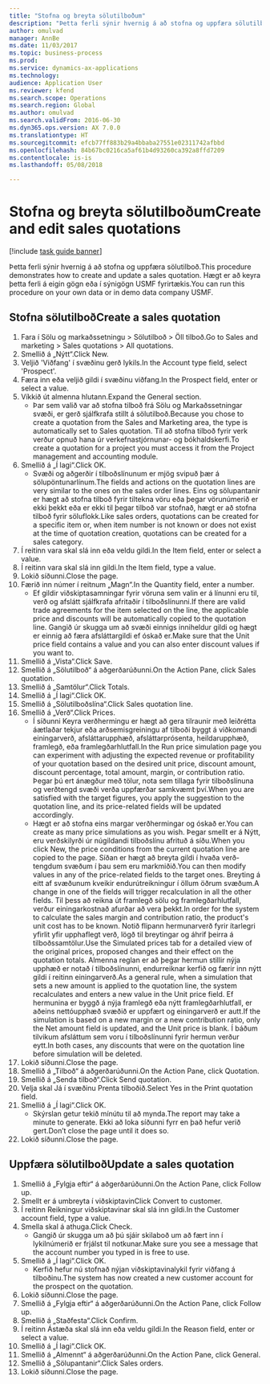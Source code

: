 ```yaml
--- 
title: "Stofna og breyta sölutilboðum"
description: "Þetta ferli sýnir hvernig á að stofna og uppfæra sölutilboð."
author: omulvad
manager: AnnBe
ms.date: 11/03/2017
ms.topic: business-process
ms.prod: 
ms.service: dynamics-ax-applications
ms.technology: 
audience: Application User
ms.reviewer: kfend
ms.search.scope: Operations
ms.search.region: Global
ms.author: omulvad
ms.search.validFrom: 2016-06-30
ms.dyn365.ops.version: AX 7.0.0
ms.translationtype: HT
ms.sourcegitcommit: efcb77ff883b29a4bbaba27551e02311742afbbd
ms.openlocfilehash: 84b67bc0216ca5af61b4d93260ca392a8ffd7209
ms.contentlocale: is-is
ms.lasthandoff: 05/08/2018

---
```

# <a name="create-and-edit-sales-quotations"></a><span data-ttu-id="a12d1-103">Stofna og breyta sölutilboðum</span><span class="sxs-lookup"><span data-stu-id="a12d1-103">Create and edit sales quotations</span></span>

[!include [task guide banner](../../includes/task-guide-banner.md)]

<span data-ttu-id="a12d1-104">Þetta ferli sýnir hvernig á að stofna og uppfæra sölutilboð.</span><span class="sxs-lookup"><span data-stu-id="a12d1-104">This procedure demonstrates how to create and update a sales quotation.</span></span> <span data-ttu-id="a12d1-105">Hægt er að keyra þetta ferli á eigin gögn eða í sýnigögn USMF fyrirtækis.</span><span class="sxs-lookup"><span data-stu-id="a12d1-105">You can run this procedure on your own data or in demo data company USMF.</span></span>


## <a name="create-a-sales-quotation"></a><span data-ttu-id="a12d1-106">Stofna sölutilboð</span><span class="sxs-lookup"><span data-stu-id="a12d1-106">Create a sales quotation</span></span>
1. <span data-ttu-id="a12d1-107">Fara í Sölu og markaðssetningu > Sölutilboð > Öll tilboð.</span><span class="sxs-lookup"><span data-stu-id="a12d1-107">Go to Sales and marketing > Sales quotations > All quotations.</span></span>
2. <span data-ttu-id="a12d1-108">Smellið á „Nýtt“.</span><span class="sxs-lookup"><span data-stu-id="a12d1-108">Click New.</span></span>
3. <span data-ttu-id="a12d1-109">Veljið 'Viðfang' í svæðinu gerð lykils.</span><span class="sxs-lookup"><span data-stu-id="a12d1-109">In the Account type field, select 'Prospect'.</span></span>
4. <span data-ttu-id="a12d1-110">Færa inn eða veljið gildi í svæðinu viðfang.</span><span class="sxs-lookup"><span data-stu-id="a12d1-110">In the Prospect field, enter or select a value.</span></span>
5. <span data-ttu-id="a12d1-111">Víkkið út almenna hlutann.</span><span class="sxs-lookup"><span data-stu-id="a12d1-111">Expand the General section.</span></span>
    * <span data-ttu-id="a12d1-112">Þar sem valið var að stofna tilboð frá Sölu og Markaðssetningar svæði, er gerð sjálfkrafa stillt á sölutilboð.</span><span class="sxs-lookup"><span data-stu-id="a12d1-112">Because you chose to create a quotation from the Sales and Marketing area, the type is automatically set to Sales quotation.</span></span> <span data-ttu-id="a12d1-113">Til að stofna tilboð fyrir verk verður opnuð hana úr verkefnastjórnunar- og bókhaldskerfi.</span><span class="sxs-lookup"><span data-stu-id="a12d1-113">To create a quotation for a project you must access it from the Project management and accounting module.</span></span>   
6. <span data-ttu-id="a12d1-114">Smellið á „Í lagi“.</span><span class="sxs-lookup"><span data-stu-id="a12d1-114">Click OK.</span></span>
    * <span data-ttu-id="a12d1-115">Svæði og aðgerðir í tilboðslínunum er mjög svipuð þær á sölupöntunarlínum.</span><span class="sxs-lookup"><span data-stu-id="a12d1-115">The fields and actions on the quotation lines are very similar to the ones on the sales order lines.</span></span>   <span data-ttu-id="a12d1-116">Eins og sölupantanir er hægt að stofna tilboð fyrir tiltekna vöru eða þegar vörunúmerið er ekki þekkt eða er ekki til þegar tilboð var stofnað, hægt er að stofna tilboð fyrir söluflokk.</span><span class="sxs-lookup"><span data-stu-id="a12d1-116">Like sales orders, quotations can be created for a specific item or, when item number is not known or does not exist at the time of quotation creation, quotations can be created for a sales category.</span></span>  
7. <span data-ttu-id="a12d1-117">Í reitinn vara skal slá inn eða veldu gildi.</span><span class="sxs-lookup"><span data-stu-id="a12d1-117">In the Item field, enter or select a value.</span></span>
8. <span data-ttu-id="a12d1-118">Í reitinn vara skal slá inn gildi.</span><span class="sxs-lookup"><span data-stu-id="a12d1-118">In the Item field, type a value.</span></span>
9. <span data-ttu-id="a12d1-119">Lokið síðunni.</span><span class="sxs-lookup"><span data-stu-id="a12d1-119">Close the page.</span></span>
10. <span data-ttu-id="a12d1-120">Færið inn númer í reitnum „Magn“.</span><span class="sxs-lookup"><span data-stu-id="a12d1-120">In the Quantity field, enter a number.</span></span>
    * <span data-ttu-id="a12d1-121">Ef gildir viðskiptasamningar fyrir vöruna sem valin er á línunni eru til, verð og afslátt sjálfkrafa afritaðir í tilboðslínunni.</span><span class="sxs-lookup"><span data-stu-id="a12d1-121">If there are valid trade agreements for the item selected on the line, the applicable price and discounts will be automatically copied to the quotation line.</span></span> <span data-ttu-id="a12d1-122">Gangið úr skugga um að svæði einnigs inniheldur gildi og hægt er einnig að færa afsláttargildi ef óskað er.</span><span class="sxs-lookup"><span data-stu-id="a12d1-122">Make sure that the Unit price field contains a value and you can also enter discount values if you want to.</span></span>  
11. <span data-ttu-id="a12d1-123">Smellið á „Vista“.</span><span class="sxs-lookup"><span data-stu-id="a12d1-123">Click Save.</span></span>
12. <span data-ttu-id="a12d1-124">Smellið á „Sölutilboð“ á aðgerðarúðunni.</span><span class="sxs-lookup"><span data-stu-id="a12d1-124">On the Action Pane, click Sales quotation.</span></span>
13. <span data-ttu-id="a12d1-125">Smellið á „Samtölur“.</span><span class="sxs-lookup"><span data-stu-id="a12d1-125">Click Totals.</span></span>
14. <span data-ttu-id="a12d1-126">Smellið á „Í lagi“.</span><span class="sxs-lookup"><span data-stu-id="a12d1-126">Click OK.</span></span>
15. <span data-ttu-id="a12d1-127">Smellið á „Sölutilboðslína“.</span><span class="sxs-lookup"><span data-stu-id="a12d1-127">Click Sales quotation line.</span></span>
16. <span data-ttu-id="a12d1-128">Smellið á „Verð“.</span><span class="sxs-lookup"><span data-stu-id="a12d1-128">Click Prices.</span></span>
    * <span data-ttu-id="a12d1-129">Í síðunni Keyra verðhermingu er hægt að gera tilraunir með leiðrétta áætlaðar tekjur eða arðsemisgreiningu af tilboði byggt á viðkomandi einingarverð, afsláttarupphæð, afsláttarprósenta, heildarupphæð, framlegð, eða framlegðarhlutfall.</span><span class="sxs-lookup"><span data-stu-id="a12d1-129">In the Run price simulation page you can experiment with adjusting the expected revenue or profitability of your quotation based on the desired unit price, discount amount, discount percentage, total amount, margin, or contribution ratio.</span></span>   <span data-ttu-id="a12d1-130">Þegar þú ert ánægður með tölur, nota sem tillaga fyrir tilboðslínuna og verðtengd svæði verða uppfærðar samkvæmt því.</span><span class="sxs-lookup"><span data-stu-id="a12d1-130">When you are satisfied with the target figures, you apply the suggestion to the quotation line, and its price-related fields will be updated accordingly.</span></span>  
    * <span data-ttu-id="a12d1-131">Hægt er að stofna eins margar verðhermingar og óskað er.</span><span class="sxs-lookup"><span data-stu-id="a12d1-131">You can create as many price simulations as you wish.</span></span> <span data-ttu-id="a12d1-132">Þegar smellt er á Nýtt, eru verðskilyrði úr núgildandi tilboðslínu afrituð á síðu.</span><span class="sxs-lookup"><span data-stu-id="a12d1-132">When you click New, the price conditions from the current quotation line are copied to the page.</span></span> <span data-ttu-id="a12d1-133">Síðan er hægt að breyta gildi í hvaða verð-tengdum svæðum í þau sem eru markmiðið.</span><span class="sxs-lookup"><span data-stu-id="a12d1-133">You can then modify values in any of the price-related fields to the target ones.</span></span> <span data-ttu-id="a12d1-134">Breyting á eitt af svæðunum kveikir endurútreikningur í öllum öðrum svæðum.</span><span class="sxs-lookup"><span data-stu-id="a12d1-134">A change in one of the fields will trigger recalculation in all the other fields.</span></span> <span data-ttu-id="a12d1-135">Til þess að reikna út framlegð sölu og framlegðarhlutfall, verður einingarkostnað afurðar að vera þekkt.</span><span class="sxs-lookup"><span data-stu-id="a12d1-135">In order for the system to calculate the sales margin and contribution ratio, the product's unit cost has to be known.</span></span> <span data-ttu-id="a12d1-136">Notið flipann hermunarverð fyrir ítarlegri yfirlit yfir upphaflegt verð, lögð til breytingar og áhrif þeirra á tilboðssamtölur.</span><span class="sxs-lookup"><span data-stu-id="a12d1-136">Use the Simulated prices tab for a detailed view of the original prices, proposed changes and their effect on the quotation totals.</span></span>   <span data-ttu-id="a12d1-137">Almenna reglan er að þegar hermun stillir nýja upphæð er notað í tilboðslínunni, endurreiknar kerfið og færir inn nýtt gildi í reitinn einingarverð.</span><span class="sxs-lookup"><span data-stu-id="a12d1-137">As a general rule, when a simulation that sets a new amount is applied to the quotation line, the system recalculates and enters a new value in the Unit price field.</span></span> <span data-ttu-id="a12d1-138">Ef hermunina er byggð á nýja framlegð eða nýtt framlegðarhlutfall, er aðeins nettóupphæð svæðið er uppfært og einingarverð er autt.</span><span class="sxs-lookup"><span data-stu-id="a12d1-138">If the simulation is based on a new margin or a new contribution ratio, only the Net amount field is updated, and the Unit price is blank.</span></span> <span data-ttu-id="a12d1-139">Í báðum tilvikum afsláttum sem voru í tilboðslínunni fyrir hermun verður eytt.</span><span class="sxs-lookup"><span data-stu-id="a12d1-139">In both cases, any discounts that were on the quotation line before simulation will be deleted.</span></span>  
17. <span data-ttu-id="a12d1-140">Lokið síðunni.</span><span class="sxs-lookup"><span data-stu-id="a12d1-140">Close the page.</span></span>
18. <span data-ttu-id="a12d1-141">Smellið á „Tilboð“ á aðgerðarúðunni.</span><span class="sxs-lookup"><span data-stu-id="a12d1-141">On the Action Pane, click Quotation.</span></span>
19. <span data-ttu-id="a12d1-142">Smellið á „Senda tilboð“.</span><span class="sxs-lookup"><span data-stu-id="a12d1-142">Click Send quotation.</span></span>
20. <span data-ttu-id="a12d1-143">Velja skal Já í svæðinu Prenta tilboðið.</span><span class="sxs-lookup"><span data-stu-id="a12d1-143">Select Yes in the Print quotation field.</span></span>
21. <span data-ttu-id="a12d1-144">Smellið á „Í lagi“.</span><span class="sxs-lookup"><span data-stu-id="a12d1-144">Click OK.</span></span>
    * <span data-ttu-id="a12d1-145">Skýrslan getur tekið mínútu til að mynda.</span><span class="sxs-lookup"><span data-stu-id="a12d1-145">The report may take a minute to generate.</span></span> <span data-ttu-id="a12d1-146">Ekki að loka síðunni fyrr en það hefur verið gert.</span><span class="sxs-lookup"><span data-stu-id="a12d1-146">Don’t close the page until it does so.</span></span>  
22. <span data-ttu-id="a12d1-147">Lokið síðunni.</span><span class="sxs-lookup"><span data-stu-id="a12d1-147">Close the page.</span></span>

## <a name="update-a-sales-quotation"></a><span data-ttu-id="a12d1-148">Uppfæra sölutilboð</span><span class="sxs-lookup"><span data-stu-id="a12d1-148">Update a sales quotation</span></span>
1. <span data-ttu-id="a12d1-149">Smellið á „Fylgja eftir“ á aðgerðarúðunni.</span><span class="sxs-lookup"><span data-stu-id="a12d1-149">On the Action Pane, click Follow up.</span></span>
2. <span data-ttu-id="a12d1-150">Smellt er á umbreyta í viðskiptavin</span><span class="sxs-lookup"><span data-stu-id="a12d1-150">Click Convert to customer.</span></span>
3. <span data-ttu-id="a12d1-151">Í reitinn Reikningur viðskiptavinar skal slá inn gildi.</span><span class="sxs-lookup"><span data-stu-id="a12d1-151">In the Customer account field, type a value.</span></span>
4. <span data-ttu-id="a12d1-152">Smella skal á athuga.</span><span class="sxs-lookup"><span data-stu-id="a12d1-152">Click Check.</span></span>
    * <span data-ttu-id="a12d1-153">Gangið úr skugga um að þú sjáir skilaboð um að fært inn í lykilnúmerið er frjálst til notkunar.</span><span class="sxs-lookup"><span data-stu-id="a12d1-153">Make sure you see a message that the account number you typed in is free to use.</span></span>  
5. <span data-ttu-id="a12d1-154">Smellið á „Í lagi“.</span><span class="sxs-lookup"><span data-stu-id="a12d1-154">Click OK.</span></span>
    * <span data-ttu-id="a12d1-155">Kerfið hefur nú stofnað nýjan viðskiptavinalykil fyrir viðfang á tilboðinu.</span><span class="sxs-lookup"><span data-stu-id="a12d1-155">The system has now created a new customer account for the prospect on the quotation.</span></span>  
6. <span data-ttu-id="a12d1-156">Lokið síðunni.</span><span class="sxs-lookup"><span data-stu-id="a12d1-156">Close the page.</span></span>
7. <span data-ttu-id="a12d1-157">Smellið á „Fylgja eftir“ á aðgerðarúðunni.</span><span class="sxs-lookup"><span data-stu-id="a12d1-157">On the Action Pane, click Follow up.</span></span>
8. <span data-ttu-id="a12d1-158">Smellið á „Staðfesta“.</span><span class="sxs-lookup"><span data-stu-id="a12d1-158">Click Confirm.</span></span>
9. <span data-ttu-id="a12d1-159">Í reitinn Ástæða skal slá inn eða veldu gildi.</span><span class="sxs-lookup"><span data-stu-id="a12d1-159">In the Reason field, enter or select a value.</span></span>
10. <span data-ttu-id="a12d1-160">Smellið á „Í lagi“.</span><span class="sxs-lookup"><span data-stu-id="a12d1-160">Click OK.</span></span>
11. <span data-ttu-id="a12d1-161">Smellið á „Almennt“ á aðgerðarúðunni.</span><span class="sxs-lookup"><span data-stu-id="a12d1-161">On the Action Pane, click General.</span></span>
12. <span data-ttu-id="a12d1-162">Smellið á „Sölupantanir“.</span><span class="sxs-lookup"><span data-stu-id="a12d1-162">Click Sales orders.</span></span>
13. <span data-ttu-id="a12d1-163">Lokið síðunni.</span><span class="sxs-lookup"><span data-stu-id="a12d1-163">Close the page.</span></span>


